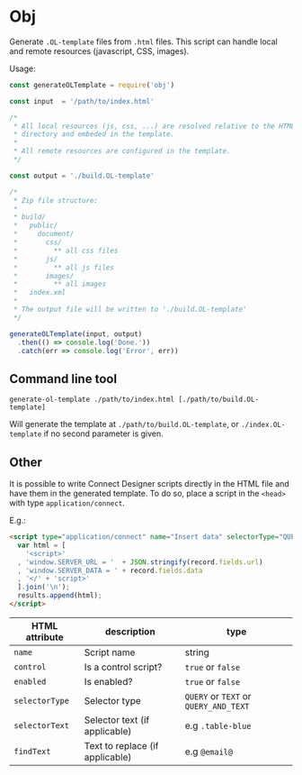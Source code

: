 
# Obj

Generate `.OL-template` files from `.html` files.
This script can handle local and remote resources (javascript, CSS, images).

Usage:
```javascript
const generateOLTemplate = require('obj')

const input  = '/path/to/index.html'

/*
 * All local resources (js, css, ...) are resolved relative to the HTML
 * directory and embeded in the template.
 *
 * All remote resources are configured in the template.
 */

const output = './build.OL-template'

/*
 * Zip file structure:
 *
 * build/
 *   public/
 *     document/
 *       css/
 *         ** all css files
 *       js/
 *         ** all js files
 *       images/
 *         ** all images
 *   index.xml
 *
 * The output file will be written to './build.OL-template'
 */

generateOLTemplate(input, output)
  .then(() => console.log('Done.'))
  .catch(err => console.log('Error', err))

```

## Command line tool

```shell
generate-ol-template ./path/to/index.html [./path/to/build.OL-template]
```

Will generate the template at `./path/to/build.OL-template`, or
`./index.OL-template` if no second parameter is given.

## Other

It is possible to write Connect Designer scripts directly in the HTML file 
and have them in the generated template. To do so, place a script in the
`<head>` with type `application/connect`.

E.g.:
```html
<script type="application/connect" name="Insert data" selectorType="QUERY" selectorText="head">
  var html = [
    '<script>'
  , 'window.SERVER_URL = '  + JSON.stringify(record.fields.url)
  , 'window.SERVER_DATA = ' + record.fields.data
  , '</' + 'script>'
  ].join('\n');
  results.append(html);
</script>
```

| HTML attribute | description                     | type                                  |
| -------------- | -----------                     | ----                                  |
| `name`         | Script name                     | string                                |
| `control`      | Is a control script?            | `true` or `false`                     |
| `enabled`      | Is enabled?                     | `true` or `false`                     |
| `selectorType` | Selector type                   | `QUERY` or `TEXT` or `QUERY_AND_TEXT` |
| `selectorText` | Selector text (if applicable)   | e.g `.table-blue`                     |
| `findText`     | Text to replace (if applicable) | e.g `@email@`                         |


